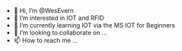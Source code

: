- 👋 Hi, I’m @WesEvern
- 👀 I’m interested in IOT and RFID
- 🌱 I’m currently learning IOT via the MS IOT for Beginners
- 💞️ I’m looking to collaborate on ...
- 📫 How to reach me ...

<!---
WesEvern/WesEvern is a ✨ special ✨ repository because its `README.md` (this file) appears on your GitHub profile.
You can click the Preview link to take a look at your changes.
--->
